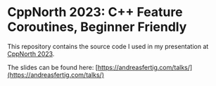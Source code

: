 # CppNorth 2023: C++ Feature Coroutines, Beginner Friendly

This repository contains the source code I used in my presentation at [CppNorth 2023](https://cppnorth.ca/speaker-andreas-fertig.html).

The slides can be found here: [https://andreasfertig.com/talks/](https://andreasfertig.com/talks/)

